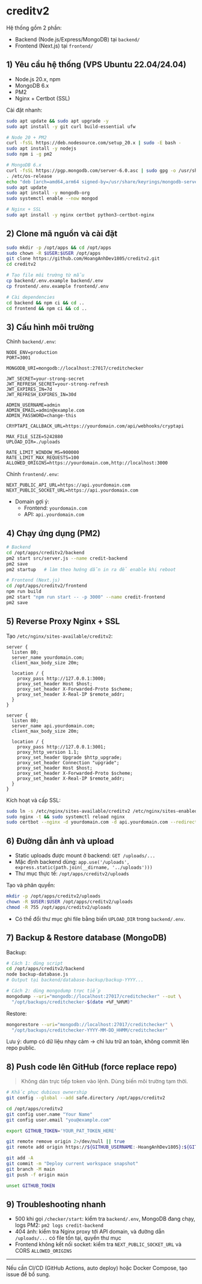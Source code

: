 # creditv2

Hệ thống gồm 2 phần:
- Backend (Node.js/Express/MongoDB) tại `backend/`
- Frontend (Next.js) tại `frontend/`

## 1) Yêu cầu hệ thống (VPS Ubuntu 22.04/24.04)
- Node.js 20.x, npm
- MongoDB 6.x
- PM2
- Nginx + Certbot (SSL)

Cài đặt nhanh:
```bash
sudo apt update && sudo apt upgrade -y
sudo apt install -y git curl build-essential ufw

# Node 20 + PM2
curl -fsSL https://deb.nodesource.com/setup_20.x | sudo -E bash -
sudo apt install -y nodejs
sudo npm i -g pm2

# MongoDB 6.x
curl -fsSL https://pgp.mongodb.com/server-6.0.asc | sudo gpg -o /usr/share/keyrings/mongodb-server-6.0.gpg --dearmor
. /etc/os-release
echo "deb [arch=amd64,arm64 signed-by=/usr/share/keyrings/mongodb-server-6.0.gpg] https://repo.mongodb.org/apt/ubuntu $UBUNTU_CODENAME/mongodb-org/6.0 multiverse" | sudo tee /etc/apt/sources.list.d/mongodb-org-6.0.list
sudo apt update
sudo apt install -y mongodb-org
sudo systemctl enable --now mongod

# Nginx + SSL
sudo apt install -y nginx certbot python3-certbot-nginx
```

## 2) Clone mã nguồn và cài đặt
```bash
sudo mkdir -p /opt/apps && cd /opt/apps
sudo chown -R $USER:$USER /opt/apps
git clone https://github.com/HoangAnhDev1805/creditv2.git
cd creditv2

# Tạo file môi trường từ mẫu
cp backend/.env.example backend/.env
cp frontend/.env.example frontend/.env

# Cài dependencies
cd backend && npm ci && cd ..
cd frontend && npm ci && cd ..
```

## 3) Cấu hình môi trường

Chỉnh `backend/.env`:
```
NODE_ENV=production
PORT=3001

MONGODB_URI=mongodb://localhost:27017/creditchecker

JWT_SECRET=your-strong-secret
JWT_REFRESH_SECRET=your-strong-refresh
JWT_EXPIRES_IN=7d
JWT_REFRESH_EXPIRES_IN=30d

ADMIN_USERNAME=admin
ADMIN_EMAIL=admin@example.com
ADMIN_PASSWORD=change-this

CRYPTAPI_CALLBACK_URL=https://yourdomain.com/api/webhooks/cryptapi

MAX_FILE_SIZE=5242880
UPLOAD_DIR=./uploads

RATE_LIMIT_WINDOW_MS=900000
RATE_LIMIT_MAX_REQUESTS=100
ALLOWED_ORIGINS=https://yourdomain.com,http://localhost:3000
```

Chỉnh `frontend/.env`:
```
NEXT_PUBLIC_API_URL=https://api.yourdomain.com
NEXT_PUBLIC_SOCKET_URL=https://api.yourdomain.com
```

- Domain gợi ý:
  - Frontend: `yourdomain.com`
  - API: `api.yourdomain.com`

## 4) Chạy ứng dụng (PM2)
```bash
# Backend
cd /opt/apps/creditv2/backend
pm2 start src/server.js --name credit-backend
pm2 save
pm2 startup   # làm theo hướng dẫn in ra để enable khi reboot

# Frontend (Next.js)
cd /opt/apps/creditv2/frontend
npm run build
pm2 start "npm run start -- -p 3000" --name credit-frontend
pm2 save
```

## 5) Reverse Proxy Nginx + SSL
Tạo `/etc/nginx/sites-available/creditv2`:
```
server {
  listen 80;
  server_name yourdomain.com;
  client_max_body_size 20m;

  location / {
    proxy_pass http://127.0.0.1:3000;
    proxy_set_header Host $host;
    proxy_set_header X-Forwarded-Proto $scheme;
    proxy_set_header X-Real-IP $remote_addr;
  }
}

server {
  listen 80;
  server_name api.yourdomain.com;
  client_max_body_size 20m;

  location / {
    proxy_pass http://127.0.0.1:3001;
    proxy_http_version 1.1;
    proxy_set_header Upgrade $http_upgrade;
    proxy_set_header Connection "upgrade";
    proxy_set_header Host $host;
    proxy_set_header X-Forwarded-Proto $scheme;
    proxy_set_header X-Real-IP $remote_addr;
  }
}
```
Kích hoạt và cấp SSL:
```bash
sudo ln -s /etc/nginx/sites-available/creditv2 /etc/nginx/sites-enabled/creditv2
sudo nginx -t && sudo systemctl reload nginx
sudo certbot --nginx -d yourdomain.com -d api.yourdomain.com --redirect -m admin@yourdomain.com --agree-tos -n
```

## 6) Đường dẫn ảnh và upload
- Static uploads được mount ở backend: `GET /uploads/...`
- Mặc định backend dùng: `app.use('/uploads', express.static(path.join(__dirname, '../uploads')))`
- Thư mục thực tế: `/opt/apps/creditv2/uploads`

Tạo và phân quyền:
```bash
mkdir -p /opt/apps/creditv2/uploads
chown -R $USER:$USER /opt/apps/creditv2/uploads
chmod -R 755 /opt/apps/creditv2/uploads
```
- Có thể đổi thư mục ghi file bằng biến `UPLOAD_DIR` trong `backend/.env`.

## 7) Backup & Restore database (MongoDB)

Backup:
```bash
# Cách 1: dùng script
cd /opt/apps/creditv2/backend
node backup-database.js
# Output tại backend/database-backup/backup-YYYY...

# Cách 2: dùng mongodump trực tiếp
mongodump --uri="mongodb://localhost:27017/creditchecker" --out \
  "/opt/backups/creditchecker-$(date +%F_%H%M)"
```

Restore:
```bash
mongorestore --uri="mongodb://localhost:27017/creditchecker" \
  "/opt/backups/creditchecker-YYYY-MM-DD_HHMM/creditchecker"
```

Lưu ý: dump có dữ liệu nhạy cảm → chỉ lưu trữ an toàn, không commit lên repo public.

## 8) Push code lên GitHub (force replace repo)

> Không dán trực tiếp token vào lệnh. Dùng biến môi trường tạm thời.

```bash
# Khắc phục dubious ownership
git config --global --add safe.directory /opt/apps/creditv2

cd /opt/apps/creditv2
git config user.name "Your Name"
git config user.email "you@example.com"

export GITHUB_TOKEN='YOUR_PAT_TOKEN_HERE'

git remote remove origin 2>/dev/null || true
git remote add origin https://${GITHUB_USERNAME:-HoangAnhDev1805}:${GITHUB_TOKEN}@github.com/HoangAnhDev1805/creditv2.git

git add -A
git commit -m "Deploy current workspace snapshot"
git branch -M main
git push -f origin main

unset GITHUB_TOKEN
```

## 9) Troubleshooting nhanh
- 500 khi gọi `/checker/start`: kiểm tra `backend/.env`, MongoDB đang chạy, logs PM2: `pm2 logs credit-backend`
- 404 ảnh: kiểm tra Nginx proxy tới API domain, và đường dẫn `/uploads/...` có file tồn tại, quyền thư mục
- Frontend không kết nối socket: kiểm tra `NEXT_PUBLIC_SOCKET_URL` và CORS `ALLOWED_ORIGINS`

---

Nếu cần CI/CD (GitHub Actions, auto deploy) hoặc Docker Compose, tạo issue để bổ sung.
